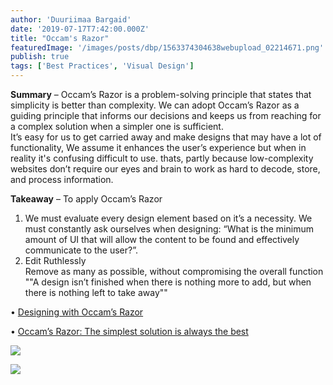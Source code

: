 ```yaml
---
author: 'Duuriimaa Bargaid'
date: '2019-07-17T7:42:00.000Z'
title: "Occam's Razor"
featuredImage: '/images/posts/dbp/1563374304638webupload_02214671.png'
publish: true
tags: ['Best Practices', 'Visual Design']
---
```


**Summary** – Occam’s Razor is a problem-solving principle that states that simplicity is better than complexity. We can adopt Occam’s Razor as a guiding principle that informs our decisions and keeps us from reaching for a complex solution when a simpler one is sufficient.  
It’s easy for us to get carried away and make designs that may have a lot of functionality, We assume it enhances the user’s experience but when in reality it's confusing difficult to use. thats, partly because low-complexity websites don’t require our eyes and brain to work as hard to decode, store, and process information.

**Takeaway** – To apply Occam’s Razor

1.  We must evaluate every design element based on it’s a necessity. We must constantly ask ourselves when designing: “What is the minimum amount of UI that will allow the content to be found and effectively communicate to the user?”.
2.  Edit Ruthlessly  
    Remove as many as possible, without compromising the overall function ""A design isn’t finished when there is nothing more to add, but when there is nothing left to take away""

• [Designing with Occam’s Razor](https://medium.com/@jonyablonski/designing-with-occams-razor-3692df2f3c7f)

• [Occam’s Razor: The simplest solution is always the best](https://www.interaction-design.org/literature/article/occam-s-razor-the-simplest-solution-is-always-the-best)

![](/images/posts/dbp/1563374304638webupload_02214671.png)

![](/images/posts/dbp/1563374310297webupload_02214672.png)
